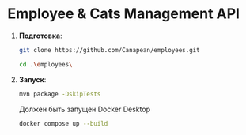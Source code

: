 # Employee & Cats Management API

1. **Подготовка**:
   ```bash
   git clone https://github.com/Canapean/employees.git
   ```
   ```bash
   cd .\employees\
   ```
   
2. **Запуск**:
    ```bash
   mvn package -DskipTests
    ```
    Должен быть запущен Docker Desktop
    ```bash
   docker compose up --build
    
